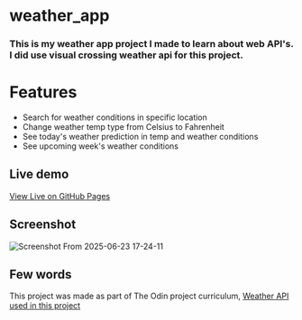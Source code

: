 # weather_app
### This is my weather app project I made to learn about web API's. I did use visual crossing weather api for this project.

# Features
- Search for weather conditions in specific location
- Change weather temp type from Celsius to Fahrenheit
- See today's weather prediction in temp and weather conditions
- See upcoming week's weather conditions

## Live demo
[View Live on GitHub Pages](https://mozartdd.github.io/weather_app/)  

## Screenshot
![Screenshot From 2025-06-23 17-24-11](https://github.com/user-attachments/assets/d9b5ea40-ee80-4a18-b090-c77c0e5bb404)

## Few words
This project was made as part of The Odin project curriculum, [Weather API used in this project](https://www.visualcrossing.com/)  
